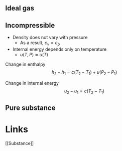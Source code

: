 ## Ideal gas

## Incompressible
- Density does not vary with pressure
	- As a result, $c_v = c_p$
- Internal energy depends only on temperature
	- $u(T,P) \approx u(T)$

Change in enthalpy
$$h_2 - h_1 = c(T_2 - T_1) + \upsilon(P_2-P_1)$$

Change in internal energy
$$ u_2 - u_1 = c(T_2 - T_1)$$

## Pure substance

# Links
[[Substance]]